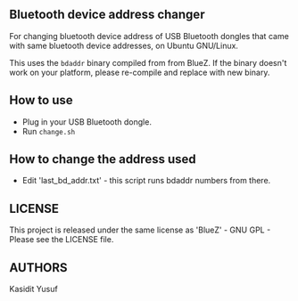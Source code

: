 Bluetooth device address changer
-------------------------------

For changing bluetooth device address of USB Bluetooth dongles that came with same bluetooth device addresses, on Ubuntu GNU/Linux.

This uses the `bdaddr` binary compiled from from BlueZ. If the binary doesn't work on your platform, please re-compile and replace with new binary.

How to use
----------

- Plug in your USB Bluetooth dongle.
- Run `change.sh`

How to change the address used
------------------------------

- Edit 'last_bd_addr.txt' - this script runs bdaddr numbers from there.

LICENSE
-------

This project is released under the same license as 'BlueZ' - GNU GPL - Please see the LICENSE file.

AUTHORS
-------

Kasidit Yusuf
